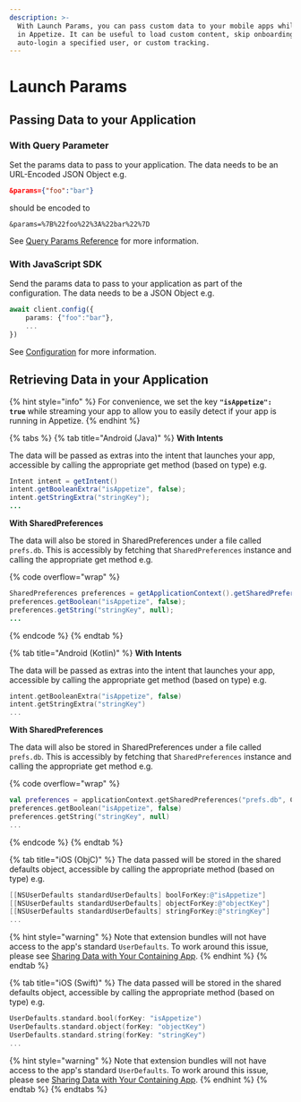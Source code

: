 ```yaml
---
description: >-
  With Launch Params, you can pass custom data to your mobile apps while running
  in Appetize. It can be useful to load custom content, skip onboarding,
  auto-login a specified user, or custom tracking.
---
```


# Launch Params

## Passing Data to your Application

### With Query Parameter

Set the params data to pass to your application. The data needs to be an URL-Encoded JSON Object e.g.

```json
&params={"foo":"bar"}
```

should be encoded to

```url
&params=%7B%22foo%22%3A%22bar%22%7D
```

See [Query Params Reference](query-params-reference.md#params) for more information.

### With JavaScript SDK

Send the params data to pass to your application as part of the configuration. The data needs to be a JSON Object e.g.

```typescript
await client.config({
    params: {"foo":"bar"},
    ...
})
```

See [Configuration](../javascript-sdk/configuration.md#params) for more information.

## Retrieving Data in your Application

{% hint style="info" %}
For convenience, we set the key **`"isAppetize": true`** while streaming your app to allow you to easily detect if your app is running in Appetize.
{% endhint %}

{% tabs %}
{% tab title="Android (Java)" %}
**With Intents**

The data will be passed as extras into the intent that launches your app, accessible by calling the appropriate get method (based on type) e.g.

```java
Intent intent = getIntent()
intent.getBooleanExtra("isAppetize", false);
intent.getStringExtra("stringKey");
...
```

**With SharedPreferences**

The data will also be stored in SharedPreferences under a file called `prefs.db`. This is accessibly by fetching that `SharedPreferences` instance and calling the appropriate get method e.g.

{% code overflow="wrap" %}
```java
SharedPreferences preferences = getApplicationContext().getSharedPreferences("prefs.db", Context.MODE_PRIVATE);
preferences.getBoolean("isAppetize", false);
preferences.getString("stringKey", null);
...
```
{% endcode %}
{% endtab %}

{% tab title="Android (Kotlin)" %}
**With Intents**

The data will be passed as extras into the intent that launches your app, accessible by calling the appropriate get method (based on type) e.g.

```kotlin
intent.getBooleanExtra("isAppetize", false)
intent.getStringExtra("stringKey")
...
```

**With SharedPreferences**

The data will also be stored in SharedPreferences under a file called `prefs.db`. This is accessibly by fetching that `SharedPreferences` instance and calling the appropriate get method e.g.

{% code overflow="wrap" %}
```kotlin
val preferences = applicationContext.getSharedPreferences("prefs.db", Context.MODE_PRIVATE);
preferences.getBoolean("isAppetize", false)
preferences.getString("stringKey", null)
...
```
{% endcode %}
{% endtab %}

{% tab title="iOS (ObjC)" %}
The data passed will be stored in the shared defaults object, accessible by calling the appropriate method (based on type) e.g.

```objectivec
[[NSUserDefaults standardUserDefaults] boolForKey:@"isAppetize"]
[[NSUserDefaults standardUserDefaults] objectForKey:@"objectKey"]
[[NSUserDefaults standardUserDefaults] stringForKey:@"stringKey"]
...
```

{% hint style="warning" %}
Note that extension bundles will not have access to the app's standard `UserDefaults`. To work around this issue, please see [Sharing Data with Your Containing App](https://developer.apple.com/library/archive/documentation/General/Conceptual/ExtensibilityPG/ExtensionScenarios.html#//apple\_ref/doc/uid/TP40014214-CH21-SW1).
{% endhint %}
{% endtab %}

{% tab title="iOS (Swift)" %}
The data passed will be stored in the shared defaults object, accessible by calling the appropriate method (based on type) e.g.

```swift
UserDefaults.standard.bool(forKey: "isAppetize")
UserDefaults.standard.object(forKey: "objectKey")
UserDefaults.standard.string(forKey: "stringKey")
...
```

{% hint style="warning" %}
Note that extension bundles will not have access to the app's standard `UserDefaults`. To work around this issue, please see [Sharing Data with Your Containing App](https://developer.apple.com/library/archive/documentation/General/Conceptual/ExtensibilityPG/ExtensionScenarios.html#//apple\_ref/doc/uid/TP40014214-CH21-SW1).
{% endhint %}
{% endtab %}
{% endtabs %}
